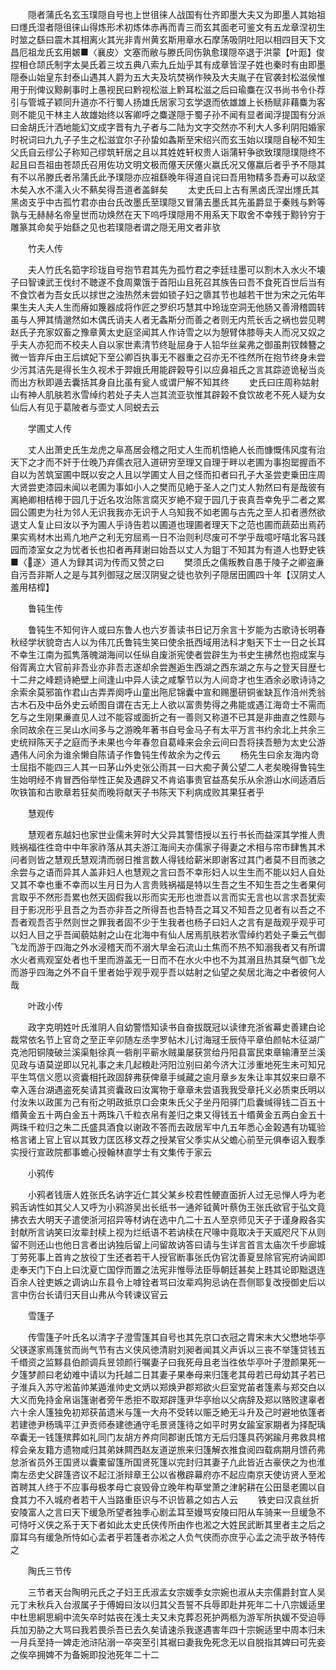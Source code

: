 <!-- { "loadSidebar": true } -->
　　隠者蒲氏名玄玉璞隠自号也上世徂徕人战国有仕齐即墨大夫又为即墨人其始祖曰爅氏湿者隠徂徕山得炼形术初炼体赤再而青三而玄其面老可鉴文有五龙章涅初生时筮之繇曰震木其相离火其光非青州黄玄斯用章水石摩荡吸阴吐阳以相四目天下文昌厄祖龙氏玄用皴■〈襄皮〉文塞而敝与滕氏同伤孰愈璞隠卒退于洪蒙【叶厖】俊捏相仓颉氏制字太昊氏着三坟五典八索九丘灿乎其有成章皆涅子姓也秦时有由即墨隠泰山始皇东封泰山遇其人爵为五大夫及坑焚祸作殃及大夫胤子在官袭封松滋侯惟用于刑俾议黥劓事时上愚视民曰黔视松滋上黔耳松滋之后曰瑜麋在汉书尚书令仆荐引与管城子颖同升道亦不行蜀人扬雄氏居家习玄学退而依雄雄上长杨赋非藉麋为客则不能见干林主人故雄始终以客卿呼之麋遂隠于蜀子孙不闻有显者闻浮提国有分派曰金胡氏汁洒地能幻文成字晋有九子者与二陆为文字交然亦不利大人多利阴阳婚家时祝词曰九九子子生之松滋宜尔子孙蛰如螽斯至宋绍兴而玄玉始以璞隠自秘不知生父氏自云缪公子称知己缪筑轩居之且以其姓姓轩权贵人诣蒲轩争欲致璞隠璞隠终不起且曰吾祖由苍颉氏召用佐功文明文极而僿天厌僿火嬴氏况又僿嬴后者乎予不隠其有不以吊滕氏者吊蒲氏此予璞隠亦应祖繇晚年得道自诧曰吾用物精多吾寿可以敌坚木矣入水不濡入火不爇矣得吾道者盖鲜矣
　　太史氏曰上古有黑卤氏涅出爅氏其黑卤支乎中古孤竹君亦由台氏改墨氏至璞隠又冒蒲去墨氏其先虽爵显于秦贱与黔等孰与无赫赫名帝皇世而功焕然在天下呜呼璞隠用不用系天下取舍不幸残于黥钤穷于雕篆其命矣乎始繇之见也若璞隠者谓之隠无用文者非欤

　　竹夫人传

　　夫人竹氏名筎字珍珑自号抱节君其先为孤竹君之李廷珪墨可以割木入水火不壊子曰智谏武王伐纣不聴遂不食周粟饿于首阳山且死召其族告曰吾不食死百世后当有不食饮者为吾女氏以捄世之浊热然未尝如锁子妇之隳其节也越若干世为宋之元佑年果生夫人夫人生而瘠如篾器成将作匠之罗织巧慧其中玲珑空洞无他肠又善滑稽圆转虽与人狎其情邈然如木偶氏诮夫人者无螽斯分而善之者则无内荒长舌之祸也尝见聘赵氏子充家奴畜之豫章黄太史庭坚闻其人作诗雪之以为憩臂体膝辱夫人而况又奴之乎夫人亦犯而不校夫人自以家世素清节终耻屈身于人铅华丝枲弗之御虽荆钗棘簪之微一皆弃斥由王后嫔妃下至公卿百执事无不器重之召亦无不徃然所在抱节终身未尝少污其洁先是得长生久视术于羿娥氏用能辟榖导引以应鼻祖氏之言其踪迹诡秘当炎而出方秋即遁去囊括其身自比虽有瓮人或谓尸解不知其终
　　史氏曰庄周称姑射山有神人肌肤若氷雪绰约若处子夫人岂其流亚欤惟其辟榖不食饮故老不死人疑为女仙后人有见于葛陂者与壶丈人同蜕去云

　　学圃丈人传

　　丈人出萧史氏生龙虎之阜髙居会稽之阳丈人生而机悟絶人长而慷慨伟风度有治天下之才而不奸于仕晚乃弃儒衣冠入道研穷至理又自理于畔以老圃为事抱罂握臿不自以为苦筑室圃中既以安之人且以学圃丈人目之怪而扣者曰孔子大圣尝吏乗田庄周大贤尝吏漆园未闻以老圃为事如小人之樊而见絶于圣人之门丈人勃然曰有是哉彼有离絶卿相桔槔于园几于近名攻治陈言腐灭岁絶不窥于园几于丧真吾幸免乎二者之累园公圃吏为社为邻人无识我我亦无识于人乌知我不如老圃与古先之至人扣者懑然欲退丈人复止曰汝以予为圃人乎诗告若以圃道也理圃者理天下之范也圃而蔬茹出焉药果实焉材木出焉凢地产之利无穷屈焉一日不治则利尽废可不学乎哉噫吁嘻北客马践园而漆室女之为忧者长也扣者再拜谢曰始吾以丈人为鉏丁不知其为有道人也野史铁■〈遂〉道人为録其词为传而又赞之曰
　　樊须氏之儒叛教自愚于陵子之卿盗亷自污吾非斯人之是与其列御冦之居汉阴叟之徒也欤列子隠居田圃四十年【汉阴丈人羞用桔槹】

　　鲁钝生传

　　鲁钝生不知何许人或曰东鲁人也六岁善读书日记万余言十岁能为古歌诗长明春秋经学状貌竒古人以为伟兀氏鲁钝生笑曰使余扺西域用法科才魁天下士一日之长耳不幸生江南为孤隽落魄湖海间以任纵自废浙宪使者尝辟生为书史生拂然也抱成案与俗胥离立大官前非吾业亦非吾志遂却余尝邂逅生西湖之西东湖之东与之登天目歴七十二弁之峰题诗絶壁上间逢山中异人读之咸撃节以为人间竒才也生酒余必歌诗诗之余索余莫邪笛作君山古弄弄阕呼山童出陁尼锦囊中宣和赐墨研铜雀缺瓦作涪州秃翁古木石及中岳外史云峤图自谓在古无上人欲以富贵势得之弗能或遇江海竒士不需而乞与之生刚果亷直见人过不能容或面折之有一善则又称道不已其是非曲直之性颇与余同故余在三吴山水间多与之游晚年著书自号金马子有太平万言书约余北上共余三史统辩陈天子之庭而予未果也今年春忽自葛峰来会余云间曰吾将挟吾戅为太史公游遇伟人问余为谁余懒自陈请子作鲁钝生传故余为之传云
　　杨先生曰余友海内竒士屈指不能四三人其一曰茅山外史张公雨其一曰大痴子黄公望二人老矣晚得鲁钝生生始明经不肯冒西俗举性正矣及遇辟又不肯谄事贵官益髙矣乐从余游山水间适酒后吹铁笛和古歌章若狂矣而晚将献天子书陈天下利病成败其果狂者乎

　　慧观传

　　慧观者东越妇也家世业儒未笄时大父异其警悟授以五行书长而益深其学推人贵贱祸福徃徃竒中中年家祚落从其夫游江海间夫亦儒家子得妻之术相与帘市肆售其术问者则皆之慧观氏慧观清而弱日推言数人得钱给薪米即谢客过其门者莫不目而骇之余尝与之语而异其人盖非妇人也慧观之言曰吾不幸形妇人以生生而不能以妇人自处又其不幸也重不幸而以生月日为人言贵贱祸福是特以生吾之生不知生吾之生者果何言取乎不然形吾累也然天固假我以形而实无形也泄吾以言而实无言也以言求吾犹索目于影况形乎且吾之为吾亦非吾之所得吾也吾特吾之耳又不知吾之见者有以吾之不吾者观吾否乎然则世之罪我者固不少于生我者也杨子曰妇人之言有是哉观乎观乎可以妇人目之乎吾闻藐姑射之山在北海中有仙人居焉肌肤若氷雪绰约若处子乗云气御飞龙而游于四海之外水浸稽天而不溺大旱金石流山土焦而不热不知溺我者又有所谓水火者焉观室处者也千里而游盖无一日而不在水火中也不为其溺且热其椉气御飞龙而游乎四海之外不自千里者始乎观乎观乎吾以姑射之仙望之矣居北海之中者彼何人哉

　　叶政小传

　　政字克明姓叶氏淮阴人自幼警悟知读书自奋拔既冠以读律充浙省幕史善建白论裁常依名节上官竒之至正辛卯随左丞孛罗帖木儿讨海冦壬辰侍平章伯颜帖木征湖广克池阳铜陵破兰溪渠魁徐真一砦削平蕲水贼巢屡获赏给丹阳县富民束章输漕至兰溪见政与语莫逆即以兄礼事之未几起粮赴沔阳泣别曰弟今济大江涉重地死生未可知兄平生笃信义愿以资囊相托政固辞弗获俾章手缄藏之逾月章乡友朱让率其奴来曰章不幸入莲台湖遇盗死矣请其资囊政曰汝寓物于章章未尝语我我受章托义必质束氏明以付汝朱以政匿为己有衔之明政抵京口会束朱氏父子坐丹阳驿门启囊缄得钱二百五十缗黄金五十两白金五十两珠八千粒衣帛有差归之束又得钱五十缗黄金五两白金五十两珠千粒归之朱二氏盛具酒食以谢政不答而去政居军中凢五年悉心金榖遇有功辄验格言诸上官上官以其致力匡匛移文荐之授某官父季实从父蟾心前至元俱奉诏入觐季实授行宣政院都事蟾心授翰林直学士有文集传于家云

　　小鸦传

　　小鸦者钱唐人姓张氏名讷字近仁其父某乡校君性鲠直面折人过无忌惮人呼为老鸦舌讷性如其父人又呼为小鸦游吴出长纸书一通斧钺黄叶蔡伪王张氏欲官于弘文竟拂衣去大明天子遣使浙河招异等材讷在选中凢二十五人至京师见天子于谨身殿各实封献所言讷笑曰汝辈封椟上视为烂纸语不若讷椟在尺喙中竟取决于天威咫尺下从则留不则还山也他日言者出讷独后留上问留故讷答曰请与生详言首言太庙次千步廊城丁劳死事上首肯之放役丁生还者若干人授官断事张氏伪官沈善夏昱除官宪府讷闻即走奉天门下白上曰沈夏亡国俘而置之法宪非惟辱法臣辱朝廷甚矣上韪其论即黜退连百余人铨吏嫉之调讷山东县令上嘑铨者骂曰汝辈鸡狗忌讷在吾侧耶复改授御史后以言中伤台长请归天目山弗从今转谏议官云

　　雪篷子

　　传雪篷子叶氏名以清字子澄雪篷其自号也其先京口衣冠之胄宋末大父懋地华亭父锳遂家焉篷贫而尚气节有古义侠风徳清尉刘昶者闻其义声诉以三丧不举篷贷钱五千缗资之监黟县伯颜调兵昱领颜行嘱妻子曰我死母且老当徃依华亭叶子澄颜果死一夕篷梦颜曰老幼难中请以为托越二日其妻子果奉母来归篷老其母若已母幼其子若已子淮兵入苏守淞苖帅某遁淮帅史文炳以郑焕尹郡郑欲火巨室党苖者篷素与郑交白以大义而免持金帛诣篷谢者旁午悉拒不取郑辟篷尹华亭绐以父病辞及郑以赂败逮辜者六十余人篷独免初郑获苖遗米与篷一大舟不受转以赈乏絶无斗升及己时避地依篷者若建徳尹杨瑀平江尹贡师泰建徳通守毛景贤篷待之如平时男女踰室家期者为择配瑀卒囊无一钱篷殡葬如礼同门友胡方养疴同郡谢氏馆方无后归篷具药粥踰月弗救具棺椁会亲友籍方遗物咸归其弟妹闗西赵友道逆旅来归篷解衣推食阅四载病期月馈药弗怠浙省员外王国贤以囊橐留篷所国贤死篷以完封归其妻子凢此皆近古豪侠之为也淮南左丞史父辟篷咨议不起江浙辩章王公以省檄辟幕府亦不起应南京天使访贤人至淞首聘其人终于不应事母极孝母亡哀毁骨立晚年构草堂萧之津躬耕在公田垦老圃以自食其力不入城府者若干人当路重臣识与不识皆慕之如古人云
　　铁史曰汉袁丝折安陵富人之言曰天下缓急所望者独季心剧孟耳至嫚骂安陵曰阳从车骑来一旦缓急不可恃吁义侠之系于天下者如此太史氏侠传所由作也淞之大姓民武断其里者主之后之靡耳乌有缓急所恃如心孟者乎若篷者亦淞之人负气侠而亦庶乎心孟之流乎故予特传之

　　陶氏三节传

　　三节者天台陶明元氏之子妇王氏淑孟女宗媛季女宗婉也淑从夫宗儒爵封宜人吴元丁未秋兵入台淑属子于傅姆曰汝以归其父吾誓不兵辱即赴井死年二十八宗媛适里中杜思絅思絅中流矢卒时姑丧在浅土夫又未克葬忍死护两柩为游军所执媛不受迫辱兵加刃胁之大骂曰我若畏杀吾已去久矣请速杀我遂遇害年四十宗婉适里中周本归未一月兵至持一婢走池浒阽溺一卒突至引其裾曰妻我免死念无以自脱指其婢曰可先妾之俟卒拥婢不为备婉即投池死年二十二
